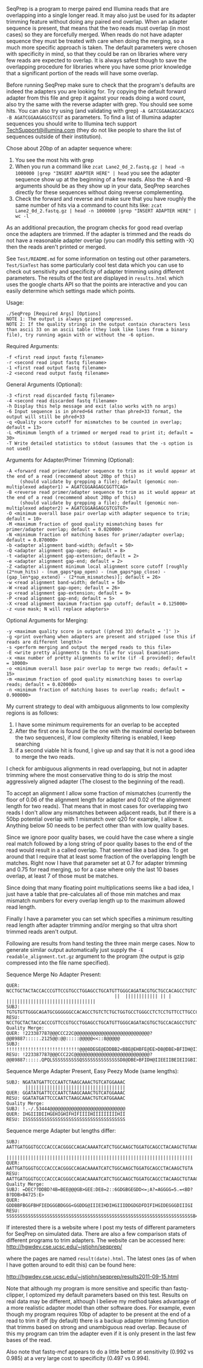 SeqPrep is a program to merge paired end Illumina reads that are overlapping into a single longer read. It may also just be used for its adapter trimming feature without doing any paired end overlap. When an adapter sequence is present, that means that the two reads must overlap (in most cases) so they are forcefully merged. When reads do not have adapter sequence they must be treated with care when doing the merging, so a much more specific approach is taken. The default parameters were chosen with specificity in mind, so that they could be ran on libraries where very few reads are expected to overlap. It is always safest though to save the overlapping procedure for libraries where you have some prior knowledge that a significant portion of the reads will have some overlap. 

Before running SeqPrep make sure to check that the program's defaults are indeed the adapters you are looking for. Try copying the default forward adapter from this file and grep it against your reads doing a word count, also try the same with the reverse adapter with grep. You should see some hits. You can also try using (and validating with grep) `-A GATCGGAAGAGCACACG -B AGATCGGAAGAGCGTCGT` as parameters. To find a list of Illumina adapter sequences you should write to Illumina tech support TechSupport@illumina.com (they do not like people to share the list of sequences outside of their institution).

Chose about 20bp of an adapter sequence where:

1.    You see the most hits with grep
2.    When you run a command like `zcat Lane2_0d_2.fastq.gz | head -n 1000000 |grep "INSERT ADAPTER HERE" | head` you see the adapter sequence show up at the beginning of a few reads. Also the -A and -B arguments should be as they show up in your data, SeqPrep searches directly for these sequences without doing reverse complementing.
3.    Check the forward and reverse and make sure that you have roughly the same number of hits via a command to count hits like: `zcat Lane2_0d_2.fastq.gz | head -n 1000000 |grep "INSERT ADAPTER HERE" | wc -l`

As an additional precaution, the program checks for good read overlap once the adapters are trimmed. If the adapter is trimmed and the reads do not have a reasonable adapter overlap (you can modify this setting with -X) then the reads aren't printed or merged. 

See `Test/README.md` for some information on testing out other parameters. `Test/SimTest` has some particularly cool test data which you can use to check out sensitivity and specificity of adapter trimming using different parameters. The results of the test are displayed in `results.html` which uses the google charts API so that the points are interactive and you can easily determine which settings made which points.


Usage:
    
    ./SeqPrep [Required Args] [Options]
    NOTE 1: The output is always gziped compressed.
    NOTE 2: If the quality strings in the output contain characters less than ascii 33 on an ascii table (they look like lines from a binary file), try running again with or without the -6 option.

Required Arguments:

	-f <first read input fastq filename>
	-r <second read input fastq filename>
	-1 <first read output fastq filename>
	-2 <second read output fastq filename>

General Arguments (Optional):

	-3 <first read discarded fastq filename>
	-4 <second read discarded fastq filename>
	-h Display this help message and exit (also works with no args) 
	-6 Input sequence is in phred+64 rather than phred+33 format, the output will still be phred+33 
	-q <Quality score cutoff for mismatches to be counted in overlap; default = 13>
	-L <Minimum length of a trimmed or merged read to print it; default = 30>
	-T Write detailed statistics to stdout (assumes that the -s option is not used)

Arguments for Adapter/Primer Trimming (Optional):

	-A <forward read primer/adapter sequence to trim as it would appear at the end of a read (recommend about 20bp of this)
		 (should validate by grepping a file); default (genomic non-multiplexed adapter1) = AGATCGGAAGAGCGGTTCAG>
	-B <reverse read primer/adapter sequence to trim as it would appear at the end of a read (recommend about 20bp of this)
		 (should validate by grepping a file); default (genomic non-multiplexed adapter2) = AGATCGGAAGAGCGTCGTGT>
	-O <minimum overall base pair overlap with adapter sequence to trim; default = 10>
	-M <maximum fraction of good quality mismatching bases for primer/adapter overlap; default = 0.020000>
	-N <minimum fraction of matching bases for primer/adapter overlap; default = 0.870000>
	-b <adapter alignment band-width; default = 50>
	-Q <adapter alignment gap-open; default = 8>
	-t <adapter alignment gap-extension; default = 2>
	-e <adapter alignment gap-end; default = 2>
	-Z <adapter alignment minimum local alignment score cutoff [roughly (2*num_hits) - (num_gaps*gap_open) - (num_gaps*gap_close) - (gap_len*gap_extend) - (2*num_mismatches)]; default = 26>
	-w <read alignment band-width; default = 50>
	-W <read alignment gap-open; default = 26>
	-p <read alignment gap-extension; default = 9>
	-P <read alignment gap-end; default = 5>
	-X <read alignment maximum fraction gap cutoff; default = 0.125000>
	-z <use mask; N will replace adapters>

Optional Arguments for Merging:

	-y <maximum quality score in output ((phred 33) default = ']' )>
	-g <print overhang when adapters are present and stripped (use this if reads are different length)>
	-s <perform merging and output the merged reads to this file>
	-E <write pretty alignments to this file for visual Examination>
	-x <max number of pretty alignments to write (if -E provided); default = 10000>
	-o <minimum overall base pair overlap to merge two reads; default = 15>
	-m <maximum fraction of good quality mismatching bases to overlap reads; default = 0.020000>
	-n <minimum fraction of matching bases to overlap reads; default = 0.900000>



My current strategy to deal with ambiguous alignments to low complexity regions is as follows:

1. I have some minimum requirements for an overlap to be accepted
2. After the first one is found (ie the one with the maximal overlap between the two sequences), if low complexity filtering is enabled, I keep searching
3. if a second viable hit is found, I give up and say that it is not a good idea to merge the two reads.

I check for ambiguous alignments in read overlapping, but not in adapter trimming where the most conservative thing to do is strip the most aggressively aligned adapter (The closest to the beginning of the read).

To accept an alignment I allow some fraction of mismatches (currently the floor of 0.06 of the alignment length for adapter and 0.02 of the alignment length for two reads). That means that in most cases for overlapping two reads I don't allow any mismatches between adjacent reads, but if there is a 50bp potential overlap with 1 mismatch over q20 for example, I allow it. Anything below 50 needs to be perfect other than with low quality bases.

Since we ignore poor quality bases, we could have the case where a single real match followed by a long string of poor quality bases to the end of the read would result in a called overlap. That seemed like a bad idea. To get around that I require that at least some fraction of the overlapping length be matches. Right now I have that parameter set at 0.7 for adapter trimming and 0.75 for read merging, so for a case where only the last 10 bases overlap, at least 7 of those must be matches. 

Since doing that many floating point multiplications seems like a bad idea, I just have a table that pre-calculates all of those min matches and max mismatch numbers for every overlap length up to the maximum allowed read length.

Finally I have a parameter you can set which specifies a minimum resulting read length after adapter trimming and/or merging so that ultra short trimmed reads aren't output.

Following are results from hand testing the three main merge cases. Now to generate similar output automatically just supply the `-E readable_alignment.txt.gz` argument to the program (the output is gzip compressed into the file name specified). 


Sequence Merge No Adapter Present:

    QUER: NCCTGCTACTACCACCCGTTCCGTGCCTGGAGCCTGCATGTTGGGCAGATACGTGCTGCCACAGCCTGTCTCTGCTGGTGCCTGGGCCTC
                                            ||  |||||||||||| || |  |||||||||||||||||||||||||||||||||
    SUBJ:                                   TGTGTGTTGGGCAGATGCGGGGGGCCACAGCCTGTCTCTGCTGGTGCCTGGGCCTCTCCTGTTCCTTGCCCACGTCTCCGTCTCCTGTTG
    RESU: NCCTGCTACTACCACCCGTTCCGTGCCTGGAGCCTGCATGTTGGGCAGATACGTGCTGCCACAGCCTGTCTCTGCTGGTGCCTGGGCCTCTCCTGTTCCTTGCCCACGTCTCCGTCTCCTGTTG
    Quality Merge:
    QUER: !223387787@@@CCC22C@@@@@@@@@@@@@@@@@@@@@@@@@@@@?@@89887:::::.2125@@:@@:::::@@@@@<<::8@@@@@
    SUBJ:                                   !!!!!!!!!!!!!!!!!!!!!!!!!!!@@@8DEGE@EDDBB2<BBE@EHBFE@EE>D8@DBE>BFIDH@IIEEIIBEIEIIGBIIGIFII
    RESU: !223387787@@@CCC22C@@@@@@@@@@@@@@@@@@@@@@@@@@@@?@@89887:::::.QPQLSSSSSSSSSSQSSSSSSSSSSSSSSD8@DBE>BFIDH@IIEEIIBEIEIIGBIIGIFII


Sequence Merge Adapter Present, Easy Peezy Mode (same lengths):

    SUBJ: NGATATGATTCCCAATCTAAGCAAACTGTCATGGAAAC
           |||||||||||||||||||||||||||||||||||||
    QUER: GGATATGATTCCCAATCTAAGCAAACTGTCATGGAAAC
    RESU: GGATATGATTCCCAATCTAAGCAAACTGTCATGGAAAC
    Quality Merge:
    SUBJ: !.-/.53444@@@@@@@@@@@@@@@@@@@@@@@@@@@@
    QUER: IHGIIIDIIHGEHIGHIFHIFIIIIHIIIIIIIIIHII
    RESU: ISSSSSSSSSSSSSSSSSSSSSSSSSSSSSSSSSSSSS


Sequence merge Adapter but lengths differ:

    SUBJ: AATTGATGGGTGCCCACCCACGGGCCAGACAAAATCATCTGGCAAGCTGGATGCAGCCTACAAGCTGTAAGATTGGA
          |||||||||||||||||||||||||||||||||||||||||||||||||||||||||||||||||||||
    QUER: AATTGATGGGTGCCCACCCACGGGCCAGACAAAATCATCTGGCAAGCTGGATGCAGCCTACAAGCTGTA
    RESU: AATTGATGGGTGCCCACCCACGGGCCAGACAAAATCATCTGGCAAGCTGGATGCAGCCTACAAGCTGTAAGATTGGA
    Quality Merge:
    SUBJ: =DEC??DDBD?4B=BEE@@@GB>GEE:DE8=2::6GDGBGEGDD<=;A?=AGGGG=5.=<BD?B?DDB>B4725:E>
    QUER: GDDBBFBGGFBHFIEDGGGBDGGG<GGDDG@IIIEIHDIHGIIIDDGDGDFDIFIHGIDEGGGDIIIGI
    RESU: SSSSSSSSSSSSSSSSSSSSSSSSSSSSSSSSSSSSSSSSSSSSSSSSSSSSSSSSSSSSSSSSSSSSSB4725:E>


If interested there is a website where I post my tests of different parameters for SeqPrep on simulated data. There are also a few comparison stats of different programs to trim adapters. The website can be accessed here:
http://hgwdev.cse.ucsc.edu/~jstjohn/seqprep/

where the pages are named `result(date).html`. The latest ones (as of when I have gotten around to edit this) can be found here:

http://hgwdev.cse.ucsc.edu/~jstjohn/seqprep/results2011-09-15.html

Note that although my program is more sensitive and specific than fastq-clipper, I optomized my default parameters based on this test. Results on real data may be
different, although I believe my method takes advantage of a more realistic adapter model than other software does. For example, even though my program requires
10bp of adapter to be present at the end of a read to trim it off (by default) there is a backup adapter trimming function that trimms based on strong and
unambiguous read overlap. Because of this my program can trim the adapter even if it is only present in the last few bases of the read.

Also note that fastq-mcf appears to do a little better at sensitivity (0.992 vs 0.985) at a very large cost to specificity (0.497 vs 0.994).
